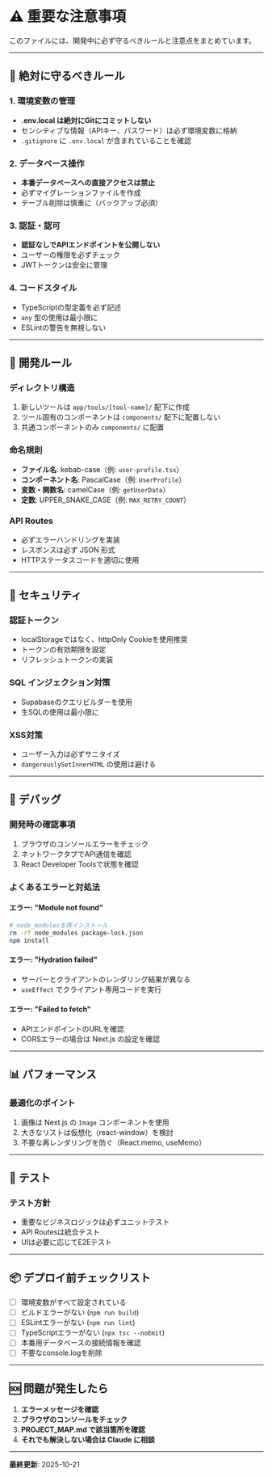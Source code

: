 # ⚠️ 重要な注意事項

このファイルには、開発中に必ず守るべきルールと注意点をまとめています。

---

## 🚨 絶対に守るべきルール

### **1. 環境変数の管理**
- **.env.local は絶対にGitにコミットしない**
- センシティブな情報（APIキー、パスワード）は必ず環境変数に格納
- `.gitignore` に `.env.local` が含まれていることを確認

### **2. データベース操作**
- **本番データベースへの直接アクセスは禁止**
- 必ずマイグレーションファイルを作成
- テーブル削除は慎重に（バックアップ必須）

### **3. 認証・認可**
- **認証なしでAPIエンドポイントを公開しない**
- ユーザーの権限を必ずチェック
- JWTトークンは安全に管理

### **4. コードスタイル**
- TypeScriptの型定義を必ず記述
- `any` 型の使用は最小限に
- ESLintの警告を無視しない

---

## 📝 開発ルール

### **ディレクトリ構造**
1. 新しいツールは `app/tools/[tool-name]/` 配下に作成
2. ツール固有のコンポーネントは `components/` 配下に配置しない
3. 共通コンポーネントのみ `components/` に配置

### **命名規則**
- **ファイル名**: kebab-case（例: `user-profile.tsx`）
- **コンポーネント名**: PascalCase（例: `UserProfile`）
- **変数・関数名**: camelCase（例: `getUserData`）
- **定数**: UPPER_SNAKE_CASE（例: `MAX_RETRY_COUNT`）

### **API Routes**
- 必ずエラーハンドリングを実装
- レスポンスは必ず JSON 形式
- HTTPステータスコードを適切に使用

---

## 🔐 セキュリティ

### **認証トークン**
- localStorageではなく、httpOnly Cookieを使用推奨
- トークンの有効期限を設定
- リフレッシュトークンの実装

### **SQL インジェクション対策**
- Supabaseのクエリビルダーを使用
- 生SQLの使用は最小限に

### **XSS対策**
- ユーザー入力は必ずサニタイズ
- `dangerouslySetInnerHTML` の使用は避ける

---

## 🐛 デバッグ

### **開発時の確認事項**
1. ブラウザのコンソールエラーをチェック
2. ネットワークタブでAPI通信を確認
3. React Developer Toolsで状態を確認

### **よくあるエラーと対処法**

#### **エラー: "Module not found"**
```bash
# node_modulesを再インストール
rm -rf node_modules package-lock.json
npm install
```

#### **エラー: "Hydration failed"**
- サーバーとクライアントのレンダリング結果が異なる
- `useEffect` でクライアント専用コードを実行

#### **エラー: "Failed to fetch"**
- APIエンドポイントのURLを確認
- CORSエラーの場合は Next.js の設定を確認

---

## 📊 パフォーマンス

### **最適化のポイント**
1. 画像は Next.js の `Image` コンポーネントを使用
2. 大きなリストは仮想化（react-window）を検討
3. 不要な再レンダリングを防ぐ（React.memo, useMemo）

---

## 🧪 テスト

### **テスト方針**
- 重要なビジネスロジックは必ずユニットテスト
- API Routesは統合テスト
- UIは必要に応じてE2Eテスト

---

## 📦 デプロイ前チェックリスト

- [ ] 環境変数がすべて設定されている
- [ ] ビルドエラーがない (`npm run build`)
- [ ] ESLintエラーがない (`npm run lint`)
- [ ] TypeScriptエラーがない (`npx tsc --noEmit`)
- [ ] 本番用データベースの接続情報を確認
- [ ] 不要なconsole.logを削除

---

## 🆘 問題が発生したら

1. **エラーメッセージを確認**
2. **ブラウザのコンソールをチェック**
3. **PROJECT_MAP.md で該当箇所を確認**
4. **それでも解決しない場合は Claude に相談**

---

**最終更新**: 2025-10-21
